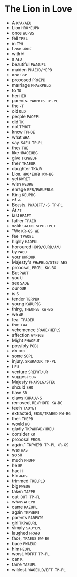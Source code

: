# The Lion in Love

* A `KPA/AEU`
* Lion `HRO*EUPB`
* once `WUPBS`
* fell `TPEL`
* in `TPH`
* Love `HRUF`
* with `W`
* a `AEU`
* beautiful `PWAOUFL`
* maiden `PHAEUD/*EPB`
* and `SKP`
* proposed `PROEPD`
* marriage `PHAERPBLG`
* to `TO`
* her `HER`
* parents. `PARPBTS TP-PL`
* the `-T`
* old `OLD`
* people `PAOEPL`
* did `TK`
* not `TPHOT`
* know `TPHOE`
* what `WHA`
* say. `SAEU TP-PL`
* they `THE`
* like `HRAOEUBG`
* give `TKPWEUF`
* their `THAEUR`
* daughter `TKAUR`
* Lion, `HRO*EUPB KW-BG`
* yet `KWRET`
* wish `WEURB`
* enrage `EPB/RAEUPBLG`
* King `KEUPBG`
* of `-F`
* Beasts. `PWAOEFT/-S TP-PL`
* At `AT`
* last `HRAFT`
* father `TPAER`
* said: `SAEUD STPH-FPLT`
* "We `KR-GS WE`
* feel `TPAOEL`
* highly `HAOEUL`
* honoured `HOPB/OURD/A*U`
* by `PWEU`
* your `KWROUR`
* Majesty's `PHAPBLG/STEU AES`
* proposal, `PROEL KW-BG`
* But `PWUT`
* you `U`
* see `SAOE`
* our `OUR`
* is `S`
* tender `TERPBD`
* young `KWRUPBG`
* thing, `THEUPBG KW-BG`
* we `WE`
* fear `TPAOER`
* that `THA`
* vehemence `SRAOE/HEPLS`
* affection `A*FBGS`
* Might `PHAOEUT`
* possibly `POBL`
* do `TKO`
* some `SOPL`
* injury. `SKWRAOUR TP-PL`
* I `EU`
* venture `SREPBT/UR`
* suggest `SUG`
* Majesty `PHAPBLG/STEU`
* should `SHO`
* have `SR`
* claws `KHRAU/-S`
* removed, `RE/PHOFD KW-BG`
* teeth `TAO*ET`
* extracted, `EBGS/TRABGD KW-BG`
* then `THEPB`
* would `WO`
* gladly `TKPWHRAD/HREU`
* consider `KR`
* proposal `PROEL`
* again." `TKPWEPB TP-PL KR-GS`
* was `WAS`
* so `SO`
* much `PHUFP`
* he `HE`
* had `H`
* his `HEUS`
* trimmed `TREUPLD`
* big `PWEUG`
* taken `TAEPB`
* out. `OUT TP-PL`
* when `WHEPB`
* came `KAEUPL`
* again `TKPWEPB`
* parents `PARPBTS`
* girl `TKPWEURL`
* simply `SAO*EPL`
* laughed `HRAFD`
* face, `TPAEUS KW-BG`
* bade `PWAEUD`
* him `HEUPL`
* worst. `WOFRT TP-PL`
* can `K`
* tame `TAEUPL`
* wildest. `WAOEULD/EFT TP-PL`
